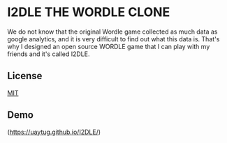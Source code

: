 
# I2DLE THE WORDLE CLONE

We do not know that the original Wordle game collected as much data as google analytics, and it is very difficult to find out what this data is. That's why I designed an open source WORDLE game that I can play with my friends and it's called I2DLE.


## License

[MIT](https://choosealicense.com/licenses/mit/)

  

    
## Demo

(https://uaytug.github.io/I2DLE/)


  
